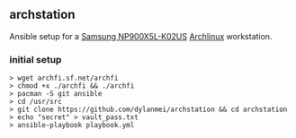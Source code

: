 archstation
-----------

Ansible setup for a [Samsung NP900X5L-K02US](http://www.samsung.com/us/computer/pcs/NP900X5L-K02US) [Archlinux](https://www.archlinux.org) workstation.

### initial setup

```
> wget archfi.sf.net/archfi
> chmod +x ./archfi && ./archfi
> pacman -S git ansible
> cd /usr/src
> git clone https://github.com/dylanmei/archstation && cd archstation
> echo "secret" > vault_pass.txt
> ansible-playbook playbook.yml
```
